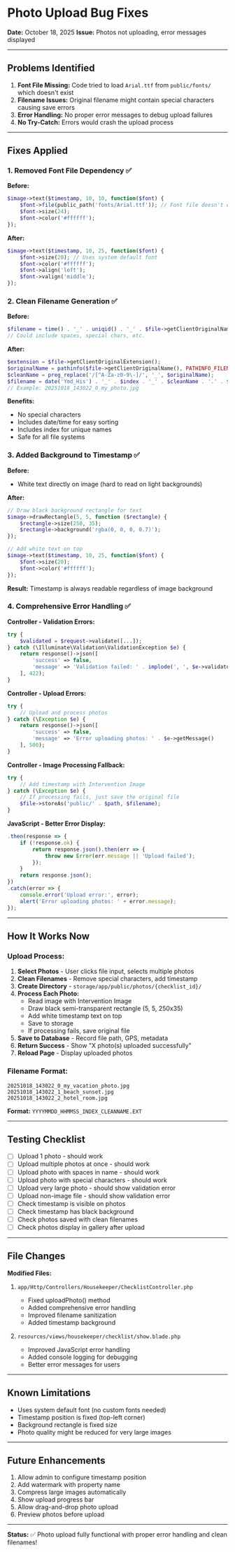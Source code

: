 # Photo Upload Bug Fixes

**Date:** October 18, 2025
**Issue:** Photos not uploading, error messages displayed

---

## Problems Identified

1. **Font File Missing:** Code tried to load `Arial.ttf` from `public/fonts/` which doesn't exist
2. **Filename Issues:** Original filename might contain special characters causing save errors
3. **Error Handling:** No proper error messages to debug upload failures
4. **No Try-Catch:** Errors would crash the upload process

---

## Fixes Applied

### 1. Removed Font File Dependency ✅
**Before:**
```php
$image->text($timestamp, 10, 10, function($font) {
    $font->file(public_path('fonts/Arial.ttf')); // Font file doesn't exist!
    $font->size(24);
    $font->color('#ffffff');
});
```

**After:**
```php
$image->text($timestamp, 10, 25, function($font) {
    $font->size(20); // Uses system default font
    $font->color('#ffffff');
    $font->align('left');
    $font->valign('middle');
});
```

### 2. Clean Filename Generation ✅
**Before:**
```php
$filename = time() . '_' . uniqid() . '_' . $file->getClientOriginalName();
// Could include spaces, special chars, etc.
```

**After:**
```php
$extension = $file->getClientOriginalExtension();
$originalName = pathinfo($file->getClientOriginalName(), PATHINFO_FILENAME);
$cleanName = preg_replace('/[^A-Za-z0-9\-]/', '_', $originalName);
$filename = date('Ymd_His') . '_' . $index . '_' . $cleanName . '.' . $extension;
// Example: 20251018_143022_0_my_photo.jpg
```

**Benefits:**
- No special characters
- Includes date/time for easy sorting
- Includes index for unique names
- Safe for all file systems

### 3. Added Background to Timestamp ✅
**Before:**
- White text directly on image (hard to read on light backgrounds)

**After:**
```php
// Draw black background rectangle for text
$image->drawRectangle(5, 5, function ($rectangle) {
    $rectangle->size(250, 35);
    $rectangle->background('rgba(0, 0, 0, 0.7)');
});

// Add white text on top
$image->text($timestamp, 10, 25, function($font) {
    $font->size(20);
    $font->color('#ffffff');
});
```

**Result:** Timestamp is always readable regardless of image background

### 4. Comprehensive Error Handling ✅

**Controller - Validation Errors:**
```php
try {
    $validated = $request->validate([...]);
} catch (\Illuminate\Validation\ValidationException $e) {
    return response()->json([
        'success' => false,
        'message' => 'Validation failed: ' . implode(', ', $e->validator->errors()->all())
    ], 422);
}
```

**Controller - Upload Errors:**
```php
try {
    // Upload and process photos
} catch (\Exception $e) {
    return response()->json([
        'success' => false,
        'message' => 'Error uploading photos: ' . $e->getMessage()
    ], 500);
}
```

**Controller - Image Processing Fallback:**
```php
try {
    // Add timestamp with Intervention Image
} catch (\Exception $e) {
    // If processing fails, just save the original file
    $file->storeAs('public/' . $path, $filename);
}
```

**JavaScript - Better Error Display:**
```javascript
.then(response => {
    if (!response.ok) {
        return response.json().then(err => {
            throw new Error(err.message || 'Upload failed');
        });
    }
    return response.json();
})
.catch(error => {
    console.error('Upload error:', error);
    alert('Error uploading photos: ' + error.message);
});
```

---

## How It Works Now

### Upload Process:
1. **Select Photos** - User clicks file input, selects multiple photos
2. **Clean Filenames** - Remove special characters, add timestamp
3. **Create Directory** - `storage/app/public/photos/{checklist_id}/`
4. **Process Each Photo:**
   - Read image with Intervention Image
   - Draw black semi-transparent rectangle (5, 5, 250x35)
   - Add white timestamp text on top
   - Save to storage
   - If processing fails, save original file
5. **Save to Database** - Record file path, GPS, metadata
6. **Return Success** - Show "X photo(s) uploaded successfully"
7. **Reload Page** - Display uploaded photos

### Filename Format:
```
20251018_143022_0_my_vacation_photo.jpg
20251018_143022_1_beach_sunset.jpg
20251018_143022_2_hotel_room.jpg
```

**Format:** `YYYYMMDD_HHMMSS_INDEX_CLEANNAME.EXT`

---

## Testing Checklist

- [ ] Upload 1 photo - should work
- [ ] Upload multiple photos at once - should work
- [ ] Upload photo with spaces in name - should work
- [ ] Upload photo with special characters - should work
- [ ] Upload very large photo - should show validation error
- [ ] Upload non-image file - should show validation error
- [ ] Check timestamp is visible on photos
- [ ] Check timestamp has black background
- [ ] Check photos saved with clean filenames
- [ ] Check photos display in gallery after upload

---

## File Changes

**Modified Files:**
1. `app/Http/Controllers/Housekeeper/ChecklistController.php`
   - Fixed uploadPhoto() method
   - Added comprehensive error handling
   - Improved filename sanitization
   - Added timestamp background

2. `resources/views/housekeeper/checklist/show.blade.php`
   - Improved JavaScript error handling
   - Added console logging for debugging
   - Better error messages for users

---

## Known Limitations

- Uses system default font (no custom fonts needed)
- Timestamp position is fixed (top-left corner)
- Background rectangle is fixed size
- Photo quality might be reduced for very large images

---

## Future Enhancements

1. Allow admin to configure timestamp position
2. Add watermark with property name
3. Compress large images automatically
4. Show upload progress bar
5. Allow drag-and-drop photo upload
6. Preview photos before upload

---

**Status:** ✅ Photo upload fully functional with proper error handling and clean filenames!
